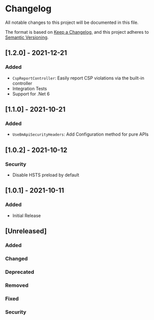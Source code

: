 
# Changelog
All notable changes to this project will be documented in this file.

The format is based on [Keep a Changelog](https://keepachangelog.com/en/1.0.0/),
and this project adheres to [Semantic Versioning](https://semver.org/spec/v2.0.0.html).

## [1.2.0] - 2021-12-21
### Added
- `CspReportController`: Easily report CSP violations via the built-in controller
- Integration Tests
- Support for .Net 6

## [1.1.0] - 2021-10-21
### Added
- `UseBmApiSecurityHeaders`: Add Configuration method for pure APIs

## [1.0.2] - 2021-10-12
### Security
- Disable HSTS preload by default

## [1.0.1] - 2021-10-11
### Added
- Initial Release

## [Unreleased]
### Added
### Changed
### Deprecated
### Removed
### Fixed
### Security
